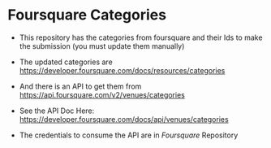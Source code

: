 # Foursquare Categories

* This repository has the categories from foursquare and their Ids to make the submission (you must update them manually)

* The updated categories are https://developer.foursquare.com/docs/resources/categories

* And there is an API to get them from https://api.foursquare.com/v2/venues/categories

* See the API Doc Here: https://developer.foursquare.com/docs/api/venues/categories

* The credentials to consume the API are in *Foursquare* Repository